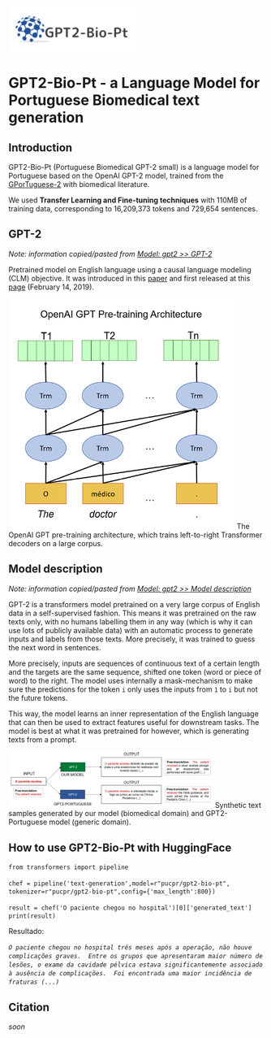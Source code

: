 <img src="./img/logo-gpt2-bio-pt.png" alt="Logo GPT2-Bio-Pt">

# GPT2-Bio-Pt - a Language Model for Portuguese Biomedical text generation

## Introduction

GPT2-Bio-Pt (Portuguese Biomedical GPT-2 small) is a language model for Portuguese based on the OpenAI GPT-2 model, trained from the [GPorTuguese-2](https://huggingface.co/pierreguillou/gpt2-small-portuguese/) with biomedical literature.

We used **Transfer Learning and Fine-tuning techniques** with 110MB of training data, corresponding to 16,209,373 tokens and 729,654 sentences. 

## GPT-2 

*Note: information copied/pasted from [Model: gpt2 >> GPT-2](https://huggingface.co/gpt2#gpt-2)*

Pretrained model on English language using a causal language modeling (CLM) objective. It was introduced in this [paper](https://d4mucfpksywv.cloudfront.net/better-language-models/language_models_are_unsupervised_multitask_learners.pdf) and first released at this [page](https://openai.com/blog/better-language-models/) (February 14, 2019).

<img src="./img/openAi.png" alt="OpenAI GPT-2">
The OpenAI GPT pre-training architecture, which trains left-to-right Transformer decoders on a large corpus.

## Model description

*Note: information copied/pasted from [Model: gpt2 >> Model description](https://huggingface.co/gpt2#model-description)*

GPT-2 is a transformers model pretrained on a very large corpus of English data in a self-supervised fashion. This means it was pretrained on the raw texts only, with no humans labelling them in any way (which is why it can use lots of publicly available data) with an automatic process to generate inputs and labels from those texts. More precisely, it was trained to guess the next word in sentences.

More precisely, inputs are sequences of continuous text of a certain length and the targets are the same sequence, shifted one token (word or piece of word) to the right. The model uses internally a mask-mechanism to make sure the predictions for the token `i` only uses the inputs from `1` to `i` but not the future tokens.

This way, the model learns an inner representation of the English language that can then be used to extract features useful for downstream tasks. The model is best at what it was pretrained for however, which is generating texts from a prompt.

<img src="./img/comparacaoGPT2.png" alt="GPT2-Bio-Pt x Portuguese GPT-2" width="80%">
Synthetic text samples generated by our model (biomedical domain) and GPT2-Portuguese model (generic domain).


## How to use GPT2-Bio-Pt with HuggingFace

```
from transformers import pipeline

chef = pipeline('text-generation',model=r"pucpr/gpt2-bio-pt", tokenizer=r"pucpr/gpt2-bio-pt",config={'max_length':800})

result = chef('O paciente chegou no hospital')[0]['generated_text']
print(result)

```

Resultado:

*```O paciente chegou no hospital três meses após a operação, não houve complicações graves.  Entre os grupos que apresentaram maior número de lesões, o exame da cavidade pélvica estava significantemente associado à ausência de complicações.  Foi encontrada uma maior incidência de fraturas (...)```*


## Citation
*soon*
